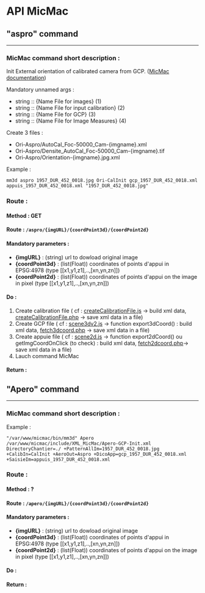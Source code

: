 # API MicMac

## "aspro" command
---
### MicMac command short description :

Init External orientation of calibrated camera from GCP. ([MicMac documentation](https://micmac.ensg.eu/index.php/Aspro))

Mandatory unnamed args :
* string :: {Name File for images} (1)
* string :: {Name File for input calibration} (2)
* string :: {Name File for GCP} (3)
* string :: {Name File for Image Measures} (4)

Create 3 files :
- Ori-Aspro/AutoCal_Foc-50000_Cam-{imgname}.xml
- Ori-Aspro/Densite_AutoCal_Foc-50000_Cam-{imgname}.tif
- Ori-Aspro/Orientation-{imgname}.jpg.xml


Example :
```
mm3d aspro 1957_DUR_452_0018.jpg Ori-CalInit gcp_1957_DUR_452_0018.xml appuis_1957_DUR_452_0018.xml "1957_DUR_452_0018.jpg"
```

### Route :
#### Method : GET
#### Route : `/aspro/{imgURL}/{coordPoint3d}/{coordPoint2d}`
#### Mandatory parameters :
- **{imgURL}** : (string) url to dowload original image
- **{coordPoint3d}** : (list(Float)) coordinates of points d'appui in EPSG:4978 (type [[x1,y1,z1],..,[xn,yn,zn]])
- **{coordPoint2d}** : (list(Float)) coordinates of points d'appui on the image in pixel (type [[x1,y1,z1],..,[xn,yn,zn]])
#### Do :
1. Create calibration file ( cf : [createCalibrationFile.js](https://github.com/ThomasDBM/alegoria/blob/clean2/js/createCalibrationFile.js) -> build xml data, [createCalibrationFile.php](https://github.com/ThomasDBM/alegoria/blob/clean2/php/createCalibrationFile.php) -> save xml data in a file)
2. Create GCP file ( cf : [scene3dv2.js](https://github.com/ThomasDBM/alegoria/blob/clean2/js/scene3dv2.js) -> function export3dCoord() : build xml data, [fetch3dcoord.php](https://github.com/ThomasDBM/alegoria/blob/clean2/php/fetch3dcoord.php) -> save xml data in a file)
3. Create appuie file ( cf : [scene2d.js](https://github.com/ThomasDBM/alegoria/blob/clean2/js/scene2d.js) -> function export2dCoord() ou getImgCoordOnClick (to check) : build xml data, [fetch2dcoord.php](https://github.com/ThomasDBM/alegoria/blob/clean2/php/fetch2dcoord.php)-> save xml data in a file)
4. Lauch command MicMac 
#### Return :
## "Apero" command
---
### MicMac command short description :

Example :
```
"/var/www/micmac/bin/mm3d" Apero  /var/www/micmac/include/XML_MicMac/Apero-GCP-Init.xml  DirectoryChantier=./ +PatternAllIm=1957_DUR_452_0018.jpg +CalibIn=CalInit +AeroOut=Aspro +DicoApp=gcp_1957_DUR_452_0018.xml +SaisieIm=appuis_1957_DUR_452_0018.xml
```

### Route :

#### Method : ?
#### Route : `/apero/{imgURL}/{coordPoint3d}/{coordPoint2d}`
#### Mandatory parameters :
- **{imgURL}** : (string) url to dowload original image
- **{coordPoint3d}** : (list(Float)) coordinates of points d'appui in EPSG:4978 (type [[x1,y1,z1],..,[xn,yn,zn]])
- **{coordPoint2d}** : (list(Float)) coordinates of points d'appui on the image in pixel (type [[x1,y1,z1],..,[xn,yn,zn]])
#### Do :  
#### Return :